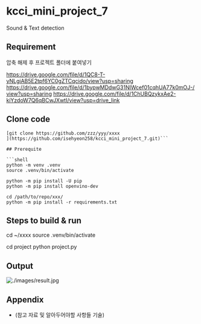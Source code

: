 # kcci_mini_project_7
Sound & Text detection

## Requirement
압축 해제 후 프로젝트 폴더에 붙여넣기

https://drive.google.com/file/d/1QC8-T-yNLgiAB5E2tpf6YC0gZTCqcido/view?usp=sharing 
https://drive.google.com/file/d/1bypwMDdwG31NIWcef01cqhUA77k0mOJ-/view?usp=sharing
https://drive.google.com/file/d/1ChUBQzykxAe2-kiYzdoW7Q6qBCwJXwtI/view?usp=drive_link
## Clone code

```shell
[git clone https://github.com/zzz/yyy/xxxx
](https://github.com/isehyeon258/kcci_mini_project_7.git)```

## Prerequite

```shell
python -m venv .venv
source .venv/bin/activate

python -m pip install -U pip
python -m pip install openvino-dev

cd /path/to/repo/xxx/
python -m pip install -r requirements.txt
```

## Steps to build & run

cd ~/xxxx
source .venv/bin/activate

cd project
python project.py

## Output

![./images/result.jpg](./images/result.jpg)

## Appendix

* (참고 자료 및 알아두어야할 사항들 기술)
